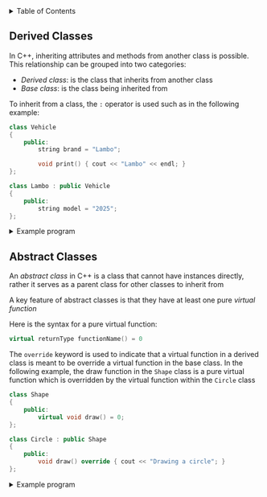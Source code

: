 <details>
<summary>Table of Contents</summary>
<ol>
  <li>
    <a href='#derived-classes'>Derived Classes</a>
  </li> 
  <li>
    <a href='#abstract-classes'>Abstract Classes</a>
  </li> 
</ol>
</details>

## Derived Classes
In C++, inheriting attributes and methods from another class is possible. This relationship can be grouped into two categories:
<ul>
  <li><em>Derived class</em>: is the class that inherits from another class</li>
  <li><em>Base class</em>: is the class being inherited from</li>
</ul>

To inherit from a class, the <code>:</code> operator is used such as in the following example:

```cpp
class Vehicle
{
    public:
        string brand = "Lambo";

        void print() { cout << "Lambo" << endl; }
};

class Lambo : public Vehicle
{
    public:
        string model = "2025";
};
```

<details>
    <summary>Example program</summary>

```cpp
#include <iostream>
using namespace std;

class Vehicle
{
    public:
        string brand = "Lambo";

        void print() { cout << "Lambo" << endl; }
};

class Lambo : public Vehicle
{
    public:
        string model = "2025";
};

int main()
{
    Lambo myCar;

    myCar.print();

    return 0;
}
```

<ul>  
  <details>
    <summary>Output</summary>
      <pre>
Lambo
      </pre>  
    </details>
  </ul>  
</details>  

## Abstract Classes
An <em>abstract class</em> in C++ is a class that cannot have instances directly, rather it serves as a parent class for other classes to inherit from

A key feature of abstract classes is that they have at least one pure <em>virtual function</em>

Here is the syntax for a pure virtual function:

```cpp
virtual returnType functionName() = 0
```

The <code>override</code> keyword is used to indicate that a virtual function in a derived class is meant to be override a virtual function in the base class. In the following example, the draw function in the <code>Shape</code> class is a pure virtual function which is overridden by the virtual function within the <code>Circle</code> class

```cpp
class Shape
{
    public:
        virtual void draw() = 0;
};

class Circle : public Shape
{
    public:
        void draw() override { cout << "Drawing a circle"; }
};
```

<details>
    <summary>Example program</summary>

```cpp
#include <iostream>
using namespace std;

class Shape
{
    public:
        virtual void draw() = 0;
};

class Circle : public Shape
{
    public:
        void draw() override { cout << "Drawing a circle"; }
};

int main()
{
    Circle circle;

    circle.draw();

    return 0;
}
```

<ul>  
  <details>
    <summary>Output</summary>
      <pre>
Drawing a circle
      </pre>  
    </details>
  </ul>  
</details>  
